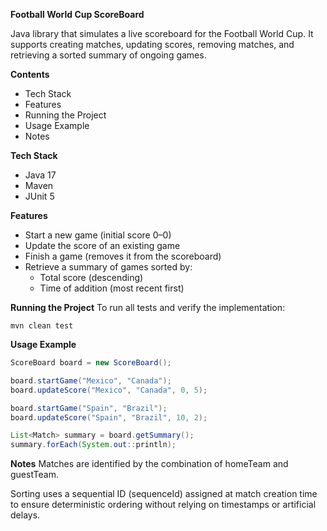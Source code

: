 **Football World Cup ScoreBoard**

Java library that simulates a live scoreboard for the Football World Cup. It supports creating matches, updating scores, removing matches, and retrieving a sorted summary of ongoing games.

**Contents**
- Tech Stack
- Features
- Running the Project
- Usage Example 
- Notes


**Tech Stack**
- Java 17
- Maven
- JUnit 5


**Features**
- Start a new game (initial score 0–0)
- Update the score of an existing game
- Finish a game (removes it from the scoreboard)
- Retrieve a summary of games sorted by:
  - Total score (descending)
  - Time of addition (most recent first)


**Running the Project**
To run all tests and verify the implementation:

`mvn clean test`


**Usage Example**

```java
ScoreBoard board = new ScoreBoard();

board.startGame("Mexico", "Canada");
board.updateScore("Mexico", "Canada", 0, 5);

board.startGame("Spain", "Brazil");
board.updateScore("Spain", "Brazil", 10, 2);

List<Match> summary = board.getSummary();
summary.forEach(System.out::println);
```


**Notes**
Matches are identified by the combination of homeTeam and guestTeam.

Sorting uses a sequential ID (sequenceId) assigned at match creation time to ensure deterministic ordering without relying on timestamps or artificial delays.

